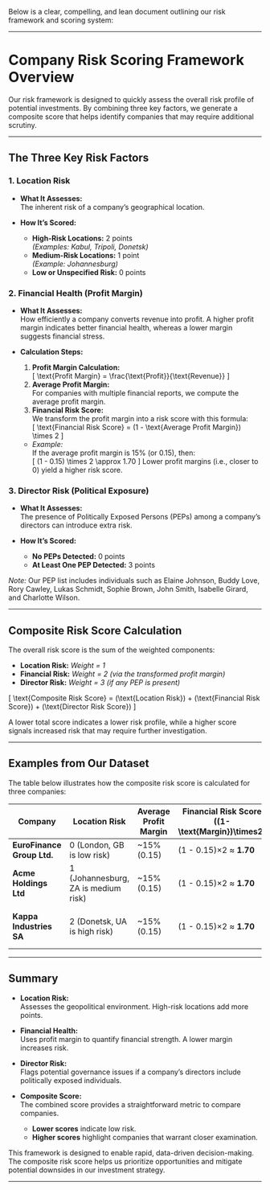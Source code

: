 Below is a clear, compelling, and lean document outlining our risk framework and scoring system:

---

# Company Risk Scoring Framework Overview

Our risk framework is designed to quickly assess the overall risk profile of potential investments. By combining three key factors, we generate a composite score that helps identify companies that may require additional scrutiny.

---

## The Three Key Risk Factors

### 1. Location Risk

- **What It Assesses:**  
  The inherent risk of a company’s geographical location.
  
- **How It’s Scored:**  
  - **High-Risk Locations:** 2 points  
    *(Examples: Kabul, Tripoli, Donetsk)*  
  - **Medium-Risk Locations:** 1 point  
    *(Example: Johannesburg)*  
  - **Low or Unspecified Risk:** 0 points

### 2. Financial Health (Profit Margin)

- **What It Assesses:**  
  How efficiently a company converts revenue into profit. A higher profit margin indicates better financial health, whereas a lower margin suggests financial stress.

- **Calculation Steps:**  
  1. **Profit Margin Calculation:**  
     \[
     \text{Profit Margin} = \frac{\text{Profit}}{\text{Revenue}}
     \]
  2. **Average Profit Margin:**  
     For companies with multiple financial reports, we compute the average profit margin.
  3. **Financial Risk Score:**  
     We transform the profit margin into a risk score with this formula:  
     \[
     \text{Financial Risk Score} = (1 - \text{Average Profit Margin}) \times 2
     \]
     
  - *Example:*  
    If the average profit margin is 15% (or 0.15), then:  
    \[
    (1 - 0.15) \times 2 \approx 1.70
    \]
    Lower profit margins (i.e., closer to 0) yield a higher risk score.

### 3. Director Risk (Political Exposure)

- **What It Assesses:**  
  The presence of Politically Exposed Persons (PEPs) among a company’s directors can introduce extra risk.

- **How It’s Scored:**  
  - **No PEPs Detected:** 0 points  
  - **At Least One PEP Detected:** 3 points

*Note:* Our PEP list includes individuals such as Elaine Johnson, Buddy Love, Rory Cawley, Lukas Schmidt, Sophie Brown, John Smith, Isabelle Girard, and Charlotte Wilson.

---

## Composite Risk Score Calculation

The overall risk score is the sum of the weighted components:

- **Location Risk:** *Weight = 1*  
- **Financial Risk:** *Weight = 2 (via the transformed profit margin)*  
- **Director Risk:** *Weight = 3 (if any PEP is present)*

\[
\text{Composite Risk Score} = (\text{Location Risk}) + (\text{Financial Risk Score}) + (\text{Director Risk Score})
\]

A lower total score indicates a lower risk profile, while a higher score signals increased risk that may require further investigation.

---

## Examples from Our Dataset

The table below illustrates how the composite risk score is calculated for three companies:

| **Company**                   | **Location Risk**           | **Average Profit Margin** | **Financial Risk Score**<br>\((1-\text{Margin})\times2\) | **Director Risk**           | **Total Composite Score**                   |
|-------------------------------|-----------------------------|---------------------------|---------------------------------------------------------|-----------------------------|---------------------------------------------|
| **EuroFinance Group Ltd.**    | 0 (London, GB is low risk)  | ~15% (0.15)               | (1 - 0.15)×2 ≈ **1.70**                                  | 0 (No PEPs)                 | **0 + 1.70 + 0 = 1.70**                       |
| **Acme Holdings Ltd**         | 1 (Johannesburg, ZA is medium risk) | ~15% (0.15)      | (1 - 0.15)×2 ≈ **1.70**                                  | 3 (John Smith is flagged)   | **1 + 1.70 + 3 = 5.70**                       |
| **Kappa Industries SA**       | 2 (Donetsk, UA is high risk)         | ~15% (0.15)      | (1 - 0.15)×2 ≈ **1.70**                                  | 3 (Isabelle Girard is flagged)| **2 + 1.70 + 3 = 6.70**                      |

---

## Summary

- **Location Risk:**  
  Assesses the geopolitical environment. High-risk locations add more points.
  
- **Financial Health:**  
  Uses profit margin to quantify financial strength. A lower margin increases risk.
  
- **Director Risk:**  
  Flags potential governance issues if a company’s directors include politically exposed individuals.
  
- **Composite Score:**  
  The combined score provides a straightforward metric to compare companies.  
  - **Lower scores** indicate low risk.  
  - **Higher scores** highlight companies that warrant closer examination.

This framework is designed to enable rapid, data-driven decision-making. The composite risk score helps us prioritize opportunities and mitigate potential downsides in our investment strategy.

---